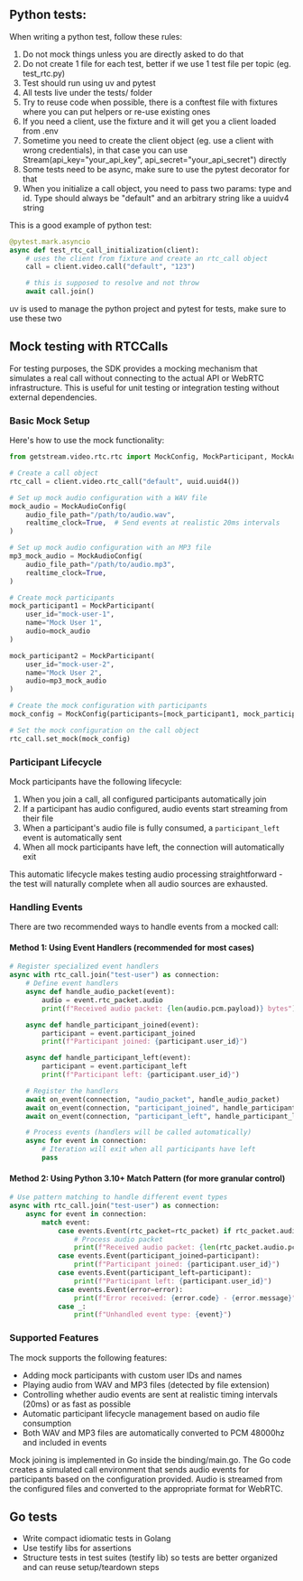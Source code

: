 ## Python tests:

When writing a python test, follow these rules:

1. Do not mock things unless you are directly asked to do that
2. Do not create 1 file for each test, better if we use 1 test file per topic (eg. test_rtc.py)
3. Test should run using uv and pytest
4. All tests live under the tests/ folder
5. Try to reuse code when possible, there is a conftest file with fixtures where you can put helpers or re-use existing ones
6. If you need a client, use the fixture and it will get you a client loaded from .env
7. Sometime you need to create the client object (eg. use a client with wrong credentials), in that case you can use Stream(api_key="your_api_key", api_secret="your_api_secret") directly
8. Some tests need to be async, make sure to use the pytest decorator for that
9. When you initialize a call object, you need to pass two params: type and id. Type should always be "default" and an arbitrary string like a uuidv4 string

This is a good example of python test:

```python
@pytest.mark.asyncio
async def test_rtc_call_initialization(client):
    # uses the client from fixture and create an rtc_call object
    call = client.video.call("default", "123")

    # this is supposed to resolve and not throw
    await call.join()
```

uv is used to manage the python project and pytest for tests, make sure to use these two

## Mock testing with RTCCalls

For testing purposes, the SDK provides a mocking mechanism that simulates a real call without connecting to the actual API or WebRTC infrastructure. This is useful for unit testing or integration testing without external dependencies.

### Basic Mock Setup

Here's how to use the mock functionality:

```python
from getstream.video.rtc.rtc import MockConfig, MockParticipant, MockAudioConfig

# Create a call object
rtc_call = client.video.rtc_call("default", uuid.uuid4())

# Set up mock audio configuration with a WAV file
mock_audio = MockAudioConfig(
    audio_file_path="/path/to/audio.wav",
    realtime_clock=True,  # Send events at realistic 20ms intervals
)

# Set up mock audio configuration with an MP3 file
mp3_mock_audio = MockAudioConfig(
    audio_file_path="/path/to/audio.mp3",
    realtime_clock=True,
)

# Create mock participants
mock_participant1 = MockParticipant(
    user_id="mock-user-1",
    name="Mock User 1",
    audio=mock_audio
)

mock_participant2 = MockParticipant(
    user_id="mock-user-2",
    name="Mock User 2",
    audio=mp3_mock_audio
)

# Create the mock configuration with participants
mock_config = MockConfig(participants=[mock_participant1, mock_participant2])

# Set the mock configuration on the call object
rtc_call.set_mock(mock_config)
```

### Participant Lifecycle

Mock participants have the following lifecycle:
1. When you join a call, all configured participants automatically join
2. If a participant has audio configured, audio events start streaming from their file
3. When a participant's audio file is fully consumed, a `participant_left` event is automatically sent
4. When all mock participants have left, the connection will automatically exit

This automatic lifecycle makes testing audio processing straightforward - the test will naturally complete when all audio sources are exhausted.

### Handling Events

There are two recommended ways to handle events from a mocked call:

#### Method 1: Using Event Handlers (recommended for most cases)

```python
# Register specialized event handlers
async with rtc_call.join("test-user") as connection:
    # Define event handlers
    async def handle_audio_packet(event):
        audio = event.rtc_packet.audio
        print(f"Received audio packet: {len(audio.pcm.payload)} bytes")

    async def handle_participant_joined(event):
        participant = event.participant_joined
        print(f"Participant joined: {participant.user_id}")

    async def handle_participant_left(event):
        participant = event.participant_left
        print(f"Participant left: {participant.user_id}")

    # Register the handlers
    await on_event(connection, "audio_packet", handle_audio_packet)
    await on_event(connection, "participant_joined", handle_participant_joined)
    await on_event(connection, "participant_left", handle_participant_left)

    # Process events (handlers will be called automatically)
    async for event in connection:
        # Iteration will exit when all participants have left
        pass
```

#### Method 2: Using Python 3.10+ Match Pattern (for more granular control)

```python
# Use pattern matching to handle different event types
async with rtc_call.join("test-user") as connection:
    async for event in connection:
        match event:
            case events.Event(rtc_packet=rtc_packet) if rtc_packet.audio:
                # Process audio packet
                print(f"Received audio packet: {len(rtc_packet.audio.pcm.payload)} bytes")
            case events.Event(participant_joined=participant):
                print(f"Participant joined: {participant.user_id}")
            case events.Event(participant_left=participant):
                print(f"Participant left: {participant.user_id}")
            case events.Event(error=error):
                print(f"Error received: {error.code} - {error.message}")
            case _:
                print(f"Unhandled event type: {event}")
```

### Supported Features

The mock supports the following features:
- Adding mock participants with custom user IDs and names
- Playing audio from WAV and MP3 files (detected by file extension)
- Controlling whether audio events are sent at realistic timing intervals (20ms) or as fast as possible
- Automatic participant lifecycle management based on audio file consumption
- Both WAV and MP3 files are automatically converted to PCM 48000hz and included in events

Mock joining is implemented in Go inside the binding/main.go. The Go code creates a simulated call environment that sends audio events for participants based on the configuration provided. Audio is streamed from the configured files and converted to the appropriate format for WebRTC.

## Go tests

- Write compact idiomatic tests in Golang
- Use testify libs for assertions
- Structure tests in test suites (testify lib) so tests are better organized and can reuse setup/teardown steps

